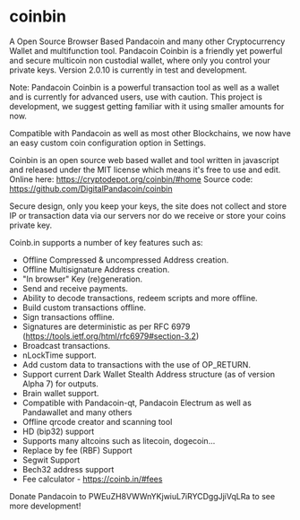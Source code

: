 coinbin
=======

A Open Source Browser Based Pandacoin and many other Cryptocurrency Wallet and multifunction tool. Pandacoin Coinbin is a friendly yet powerful and secure multicoin non custodial wallet, where only you control your private keys. Version 2.0.10 is currently in test and development.

Note: Pandacoin Coinbin is a powerful transaction tool as well as a wallet and is currently for advanced users, use with caution.
      This project is development, we suggest getting familiar with it using smaller amounts for now.
 
Compatible with Pandacoin as well as most other Blockchains, we now have an easy custom coin configuration option in Settings.

Coinbin is an open source web based wallet and tool written in javascript and released under the MIT license which means it's free to use and edit.         Online here: https://cryptodepot.org/coinbin/#home
                      Source code: https://github.com/DigitalPandacoin/coinbin
                      
Secure design, only you keep your keys, the site does not collect and store IP or transaction data via our servers nor do we receive or store your coins private key.

Coinb.in supports a number of key features such as: 

- Offline Compressed & uncompressed Address creation.
- Offline Multisignature Address creation.
- "In browser" Key (re)generation. 
- Send and receive payments.
- Ability to decode transactions, redeem scripts and more offline.
- Build custom transactions offline.
- Sign transactions offline.
- Signatures are deterministic as per RFC 6979 (https://tools.ietf.org/html/rfc6979#section-3.2)
- Broadcast transactions.
- nLockTime support.
- Add custom data to transactions with the use of OP_RETURN.
- Support current Dark Wallet Stealth Address structure (as of version Alpha 7) for outputs.
- Brain wallet support.
- Compatible with Pandacoin-qt, Pandacoin Electrum as well as Pandawallet and many others
- Offline qrcode creator and scanning tool
- HD (bip32) support
- Supports many altcoins such as litecoin, dogecoin...
- Replace by fee (RBF) Support
- Segwit Support
- Bech32 address support
- Fee calculator - https://coinb.in/#fees

Donate Pandacoin to PWEuZH8VWWnYKjwiuL7iRYCDggJjiVqLRa to see more development!
